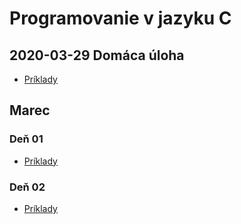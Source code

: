 # Programovanie v jazyku C

## 2020-03-29 Domáca úloha

- [Príklady](03/README.md)

## Marec

### Deň 01

- [Príklady](01/README.md)

### Deň 02

- [Príklady](02/README.md)